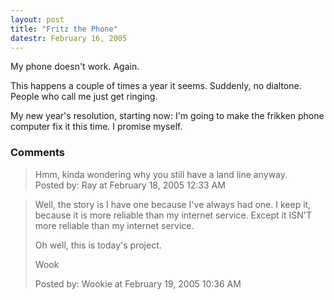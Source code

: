 ```yaml
---
layout: post
title: "Fritz the Phone"
datestr: February 16, 2005
---
```


My phone doesn't work.  Again.

This happens a couple of times a year it seems.  Suddenly, no dialtone.  People who call me just get ringing.

My new year's resolution, starting now: I'm going to make the frikken phone computer fix it this time.  I promise myself.

### Comments

<blockquote>
Hmm, kinda wondering why you still have a land line anyway.
<div class="comment-meta">Posted by: Ray at February 18, 2005 12:33 AM</div> </blockquote>

<blockquote>
Well, the story is I have one because I've always had one.  I keep it, because it is more reliable than my internet service.  Except it ISN'T more reliable than my internet service.

Oh well, this is today's project.

Wook
<div class="comment-meta">Posted by: Wookie at February 19, 2005 10:36 AM</div> </blockquote>

